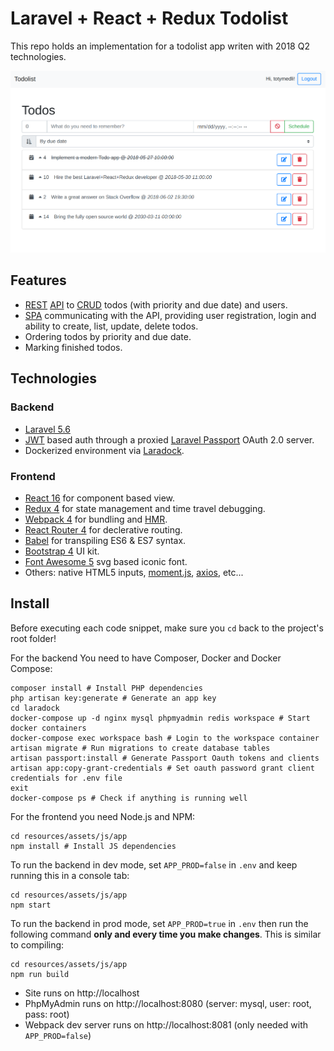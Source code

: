 # Laravel + React + Redux Todolist

This repo holds an implementation for a todolist app writen with 2018 Q2 technologies.

![Laravel React Redux Todolist SPA demo screenshot](demo.png)

## Features

- [REST](https://en.wikipedia.org/wiki/REST) [API](https://en.wikipedia.org/wiki/Application_programming_interface) to [CRUD](https://en.wikipedia.org/wiki/CRUD) todos (with priority and due date) and users.
- [SPA](https://en.wikipedia.org/wiki/Single-page_application) communicating with the API, providing user registration, login and ability to create, list, update, delete todos.
- Ordering todos by priority and due date.
- Marking finished todos.

## Technologies

### Backend

- [Laravel 5.6](https://laravel.com/docs/5.6)
 - [JWT](https://en.wikipedia.org/wiki/JSON_Web_Token) based auth through a proxied [Laravel Passport](https://laravel.com/docs/5.6/passport) OAuth 2.0 server.
- Dockerized environment via [Laradock](http://laradock.io).

### Frontend

- [React 16](https://reactjs.org) for component based view.
- [Redux 4](https://redux.js.org) for state management and time travel debugging.
- [Webpack 4](https://webpack.js.org) for bundling and [HMR](https://webpack.js.org/guides/hot-module-replacement).
- [React Router 4](https://github.com/ReactTraining/react-router) for declerative routing.
- [Babel](https://babeljs.io) for transpiling ES6 & ES7 syntax.
- [Bootstrap 4](https://getbootstrap.com) UI kit.
- [Font Awesome 5](https://fontawesome.com) svg based iconic font.
- Others: native HTML5 inputs, [moment.js](https://momentjs.com), [axios](https://github.com/axios/axios), etc...

## Install

Before executing each code snippet, make sure you `cd` back to the project's root folder!

For the backend You need to have Composer, Docker and Docker Compose:

	composer install # Install PHP dependencies
	php artisan key:generate # Generate an app key
    cd laradock
    docker-compose up -d nginx mysql phpmyadmin redis workspace # Start docker containers
    docker-compose exec workspace bash # Login to the workspace container
    artisan migrate # Run migrations to create database tables
    artisan passport:install # Generate Passport Oauth tokens and clients
    artisan app:copy-grant-credentials # Set oauth password grant client credentials for .env file 
    exit
    docker-compose ps # Check if anything is running well

For the frontend you need Node.js and NPM:

    cd resources/assets/js/app
	npm install # Install JS dependencies
    
To run the backend in dev mode, set `APP_PROD=false` in `.env` and keep running this in a console tab:

    cd resources/assets/js/app
    npm start

To run the backend in prod mode, set `APP_PROD=true` in `.env` then run the following command **only and every time you make changes**. This is similar to compiling:

    cd resources/assets/js/app
    npm run build

- Site runs on http://localhost
- PhpMyAdmin runs on http://localhost:8080 (server: mysql, user: root, pass: root)
- Webpack dev server runs on http://localhost:8081 (only needed with `APP_PROD=false`)
